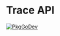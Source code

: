 # Trace API

[![PkgGoDev](https://pkg.go.dev/badge/github.com/grafana/opentelemetry-go/trace)](https://pkg.go.dev/github.com/grafana/opentelemetry-go/trace)
